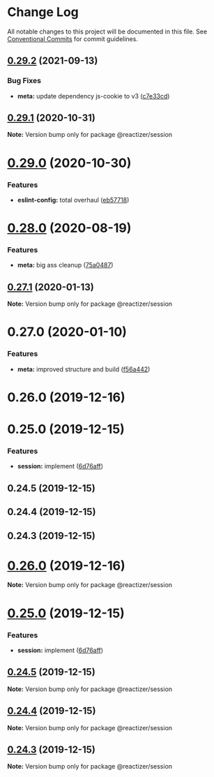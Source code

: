 # Change Log

All notable changes to this project will be documented in this file.
See [Conventional Commits](https://conventionalcommits.org) for commit guidelines.

## [0.29.2](https://github.com/oreqizer/reactizer/compare/@reactizer/session@0.29.1...@reactizer/session@0.29.2) (2021-09-13)


### Bug Fixes

* **meta:** update dependency js-cookie to v3 ([c7e33cd](https://github.com/oreqizer/reactizer/commit/c7e33cd5daf397581f7a9df09e7eeed99fe31088))





## [0.29.1](https://github.com/oreqizer/reactizer/compare/@reactizer/session@0.29.0...@reactizer/session@0.29.1) (2020-10-31)

**Note:** Version bump only for package @reactizer/session





# [0.29.0](https://github.com/oreqizer/reactizer/compare/@reactizer/session@0.28.0...@reactizer/session@0.29.0) (2020-10-30)


### Features

* **eslint-config:** total overhaul ([eb57718](https://github.com/oreqizer/reactizer/commit/eb5771873dc654f0ccaf31c394fdbfa18bc5a0d2))





# [0.28.0](https://github.com/oreqizer/reactizer/compare/@reactizer/session@0.27.1...@reactizer/session@0.28.0) (2020-08-19)


### Features

* **meta:** big ass cleanup ([75a0487](https://github.com/oreqizer/reactizer/commit/75a0487ef0a281647912a893982ecd380b953b7b))





## [0.27.1](https://github.com/oreqizer/reactizer/compare/@reactizer/session@0.27.0...@reactizer/session@0.27.1) (2020-01-13)

**Note:** Version bump only for package @reactizer/session





# 0.27.0 (2020-01-10)


### Features

* **meta:** improved structure and build ([f56a442](https://github.com/oreqizer/reactizer/commit/f56a4428bc8cefc72de43655589d11a23be49793))



# 0.26.0 (2019-12-16)



# 0.25.0 (2019-12-15)


### Features

* **session:** implement ([6d76aff](https://github.com/oreqizer/reactizer/commit/6d76affd6d9260036a4b8515498d00e4e2c937b7))



## 0.24.5 (2019-12-15)



## 0.24.4 (2019-12-15)



## 0.24.3 (2019-12-15)





# [0.26.0](https://github.com/oreqizer/reactizer/compare/v0.25.0...v0.26.0) (2019-12-16)

**Note:** Version bump only for package @reactizer/session





# [0.25.0](https://github.com/oreqizer/reactizer/compare/v0.24.5...v0.25.0) (2019-12-15)


### Features

* **session:** implement ([6d76aff](https://github.com/oreqizer/reactizer/commit/6d76affd6d9260036a4b8515498d00e4e2c937b7))





## [0.24.5](https://github.com/oreqizer/reactizer/compare/v0.24.4...v0.24.5) (2019-12-15)

**Note:** Version bump only for package @reactizer/session





## [0.24.4](https://github.com/oreqizer/reactizer/compare/v0.24.3...v0.24.4) (2019-12-15)

**Note:** Version bump only for package @reactizer/session





## [0.24.3](https://github.com/oreqizer/reactizer/compare/v0.24.2...v0.24.3) (2019-12-15)

**Note:** Version bump only for package @reactizer/session
